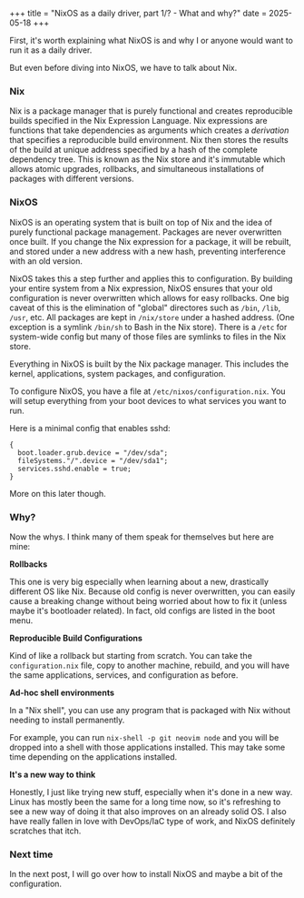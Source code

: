 +++
title = "NixOS as a daily driver, part 1/? - What and why?"
date = 2025-05-18
+++

First, it's worth explaining what NixOS is and why I or anyone would want to
run it as a daily driver.

But even before diving into NixOS, we have to talk about Nix.

### Nix
Nix is a package manager that is purely functional and creates reproducible
builds specified in the Nix Expression Language. Nix expressions are functions
that take dependencies as arguments which creates a *derivation* that specifies
a reproducible build environment. Nix then stores the results of the build at
unique address specified by a hash of the complete dependency tree. This
is known as the Nix store and it's immutable which allows atomic upgrades,
rollbacks, and simultaneous installations of packages with different versions.

### NixOS
NixOS is an operating system that is built on top of Nix and the idea of purely
functional package management. Packages are never overwritten once built. If
you change the Nix expression for a package, it will be rebuilt, and stored
under a new address with a new hash, preventing interference with an old version.

NixOS takes this a step further and applies this to configuration. By building
your entire system from a Nix expression, NixOS ensures that your old
configuration is never overwritten which allows for easy rollbacks. One big
caveat of this is the elimination of "global" directores such as `/bin`,
`/lib`, `/usr`, etc. All packages are kept in `/nix/store` under a hashed
address. (One exception is a symlink `/bin/sh` to Bash in the Nix store). There
is a `/etc` for system-wide config but many of those files are symlinks to files
in the Nix store.

Everything in NixOS is built by the Nix package manager. This includes the
kernel, applications, system packages, and configuration.

To configure NixOS, you have a file at `/etc/nixos/configuration.nix`.
You will setup everything from your boot devices to what services you want
to run.

Here is a minimal config that enables sshd:

```
{
  boot.loader.grub.device = "/dev/sda";
  fileSystems."/".device = "/dev/sda1";
  services.sshd.enable = true;
}
```

More on this later though.


### Why?
Now the whys. I think many of them speak for themselves but here are mine:

**Rollbacks**

This one is very big especially when learning about a new, drastically different
OS like Nix. Because old config is never overwritten, you can easily cause a
breaking change without being worried about how to fix it (unless maybe it's
bootloader related). In fact, old configs are listed in the boot menu.

**Reproducible Build Configurations**

Kind of like a rollback but starting from scratch. You can take the
`configuration.nix` file, copy to another machine, rebuild, and you will have
the same applications, services, and configuration as before.

**Ad-hoc shell environments**

In a "Nix shell", you can use any program that is packaged with Nix without
needing to install permanently.

For example, you can run `nix-shell -p git neovim node` and you will be dropped
into a shell with those applications installed. This may take some time
depending on the applications installed.

**It's a new way to think**

Honestly, I just like trying new stuff, especially when it's done in a new way.
Linux has mostly been the same for a long time now, so it's refreshing to see
a new way of doing it that also improves on an already solid OS. I also
have really fallen in love with DevOps/IaC type of work, and NixOS definitely
scratches that itch.

### Next time
In the next post, I will go over how to install NixOS and maybe a bit of the
configuration.
